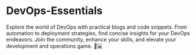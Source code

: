 # DevOps-Essentials
Explore the world of DevOps with practical blogs and code snippets. From automation to deployment strategies, find concise insights for your DevOps endeavors. Join the community, enhance your skills, and elevate your development and operations game. 🚀💻
